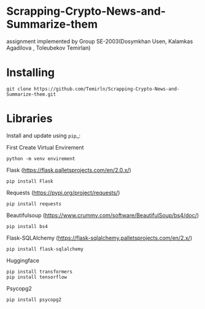 # Scrapping-Crypto-News-and-Summarize-them
 
assignment implemented by Group SE-2003(Dosymkhan Usen, Kalamkas Agadilova , Toleubekov Temirlan)

# Installing

    git clone https://github.com/Temirln/Scrapping-Crypto-News-and-Summarize-them.git

# Libraries

Install and update using `pip`_:

First Create Virtual Envirement

    python -m venv envirement

Flask (https://flask.palletsprojects.com/en/2.0.x/)

    pip install Flask

Requests (https://pypi.org/project/requests/)

    pip install requests

Beautifulsoup (https://www.crummy.com/software/BeautifulSoup/bs4/doc/)

    pip install bs4

Flask-SQLAlchemy (https://flask-sqlalchemy.palletsprojects.com/en/2.x/)

    pip install flask-sqlalchemy

Huggingface

    pip install transformers
    pip install tensorflow
Psycopg2
 
    pip install psycopg2

